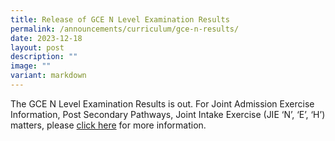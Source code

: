 ```yaml
---
title: Release of GCE N Level Examination Results
permalink: /announcements/curriculum/gce-n-results/
date: 2023-12-18
layout: post
description: ""
image: ""
variant: markdown
---
```

The GCE N Level Examination Results is out. For Joint Admission Exercise Information,
Post Secondary Pathways, 
Joint Intake Exercise (JIE ‘N’, ‘E’, ‘H’) matters, please [click here](https://go.gov.sg/gss-gce-n) for more information.
